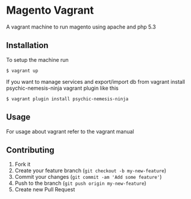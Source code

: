 # Magento Vagrant

A vagrant machine to run magento using apache and php 5.3

## Installation

To setup the machine run

    $ vagrant up

If you want to manage services and export/import db from vagrant install psychic-nemesis-ninja vagrant plugin like this

    $ vagrant plugin install psychic-nemesis-ninja

## Usage

For usage about vagrant refer to the vagrant manual

## Contributing

1. Fork it
2. Create your feature branch (`git checkout -b my-new-feature`)
3. Commit your changes (`git commit -am 'Add some feature'`)
4. Push to the branch (`git push origin my-new-feature`)
5. Create new Pull Request
